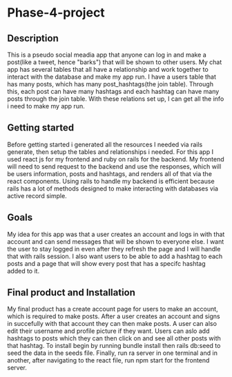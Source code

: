 # Phase-4-project
## Description
This is a pseudo social meadia app that anyone can log in and make a post(like a tweet, hence "barks") that will be shown to other users. My chat app has several tables that all have a relationship and work together to interact with the database and make my app run. I have a users table that has many posts, which has many post_hashtags(the join table). Through this, each post can have many hashtags and each hashtag can have many posts through the join table. With these relations set up, I can get all the info i need to make my app run.

## Getting started
Before getting started i generated all the resources I needed via rails generate, then setup the tables and relationships i needed. For this app I used react js for my frontend and ruby on rails for the backend.  My frontend will need to send request to the backend and use the responses, which will be users information, posts and hashtags, and renders all of that via the react components.
Using rails to handle my backend is efficient because rails has a lot of methods designed to make interacting with databases via active record simple.

## Goals
My idea for this app was that a user creates an account and logs in with that account and can send messages that will be shown to everyone else. I want the user to stay logged in even after they refresh the page and I will handle that with rails session. I also want users to be able to add a hashtag to each posts and a page that will show every post that has a specifc hashtag added to it.

## Final product and Installation
My final product has a create account page for users to make an account, which is required to make posts. After a user creates an account and signs in succefully with that account they can then make posts. A user can also edit their username and profile picture if they want. Users can aslo add hashtags to posts which they can then click on and see all other posts with that hashtag.
To install begin by running bundle install then rails db:seed to seed the data in the seeds file. Finally, run ra server in one terminal and in another, after navigating to the react file, run npm start for the frontend server.